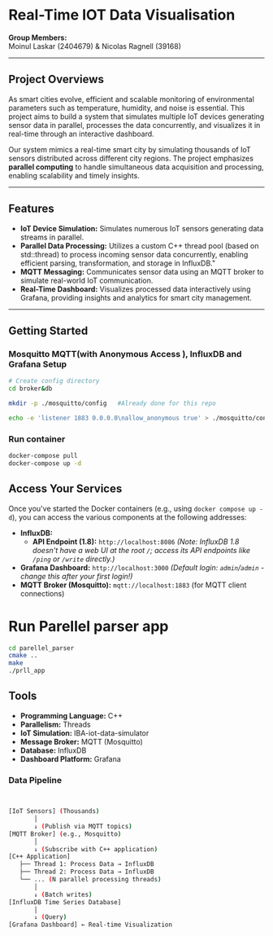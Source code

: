 # Real-Time IOT Data Visualisation

**Group Members:**  
Moinul Laskar (2404679) & Nicolas Ragnell (39168)

---

## Project Overviews

As smart cities evolve, efficient and scalable monitoring of environmental parameters such as temperature, humidity, and noise is essential. This project aims to build a system that simulates multiple IoT devices generating sensor data in parallel, processes the data concurrently, and visualizes it in real-time through an interactive dashboard.

Our system mimics a real-time smart city by simulating thousands of IoT sensors distributed across different city regions. The project emphasizes **parallel computing** to handle simultaneous data acquisition and processing, enabling scalability and timely insights.

---

## Features

- **IoT Device Simulation:** Simulates numerous IoT sensors generating data streams in parallel.
- **Parallel Data Processing:** Utilizes a custom C++ thread pool (based on std::thread) to process incoming sensor data concurrently, enabling efficient parsing, transformation, and storage in InfluxDB."
- **MQTT Messaging:** Communicates sensor data using an MQTT broker to simulate real-world IoT communication.
- **Real-Time Dashboard:** Visualizes processed data interactively using Grafana, providing insights and analytics for smart city management.

---


## Getting Started


### Mosquitto MQTT(with Anonymous Access ), InfluxDB and Grafana Setup

```bash
# Create config directory
cd broker&db

mkdir -p ./mosquitto/config   #Already done for this repo 

echo -e 'listener 1883 0.0.0.0\nallow_anonymous true' > ./mosquitto/config/mosquitto.conf #done
```
### Run container 
```bash
docker-compose pull
docker-compose up -d
```


## Access Your Services

Once you've started the Docker containers (e.g., using `docker compose up -d`), you can access the various components at the following addresses:

* **InfluxDB:**
    * **API Endpoint (1.8):** `http://localhost:8086`
        *(Note: InfluxDB 1.8 doesn't have a web UI at the root `/`; access its API endpoints like `/ping` or `/write` directly.)*
* **Grafana Dashboard:** `http://localhost:3000`
    *(Default login: `admin`/`admin` - change this after your first login!)*
* **MQTT Broker (Mosquitto):** `mqtt://localhost:1883` (for MQTT client connections)

# Run Parellel parser app

```bash
cd parellel_parser
cmake ..    
make
./prll_app
```

## Tools

- **Programming Language:** C++
- **Parallelism:** Threads 
- **IoT Simulation:** IBA-iot-data-simulator
- **Message Broker:** MQTT (Mosquitto)
- **Database:** InfluxDB
- **Dashboard Platform:** Grafana


### Data Pipeline
```bash


[IoT Sensors] (Thousands)
       │
       ↓ (Publish via MQTT topics)
[MQTT Broker] (e.g., Mosquitto)
       │
       ↓ (Subscribe with C++ application)
[C++ Application]
   ├── Thread 1: Process Data → InfluxDB
   ├── Thread 2: Process Data → InfluxDB
   └── ... (N parallel processing threads)
       │
       ↓ (Batch writes)
[InfluxDB Time Series Database]
       │
       ↓ (Query)
[Grafana Dashboard] ← Real-time Visualization

```
